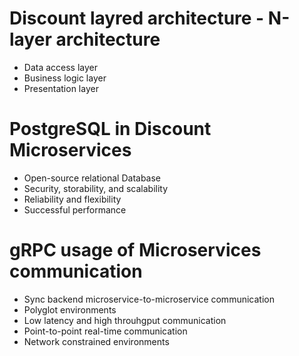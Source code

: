 # Discount layred architecture - N-layer architecture

- Data access layer
- Business logic layer
- Presentation layer

# PostgreSQL in Discount Microservices

- Open-source relational Database
- Security, storability, and scalability
- Reliability and flexibility
- Successful performance

# gRPC usage of Microservices communication

- Sync backend microservice-to-microservice communication
- Polyglot environments
- Low latency and high throuhgput communication
- Point-to-point real-time communication
- Network constrained environments
